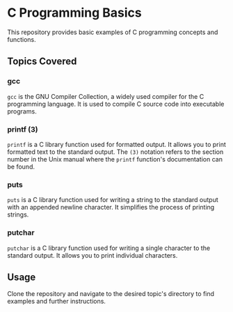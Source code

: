 # C Programming Basics

This repository provides basic examples of C programming concepts and functions.

## Topics Covered

### gcc

`gcc` is the GNU Compiler Collection, a widely used compiler for the C programming language. It is used to compile C source code into executable programs.

### printf (3)

`printf` is a C library function used for formatted output. It allows you to print formatted text to the standard output. The `(3)` notation refers to the section number in the Unix manual where the `printf` function's documentation can be found.

### puts

`puts` is a C library function used for writing a string to the standard output with an appended newline character. It simplifies the process of printing strings.

### putchar

`putchar` is a C library function used for writing a single character to the standard output. It allows you to print individual characters.

## Usage

Clone the repository and navigate to the desired topic's directory to find examples and further instructions.


